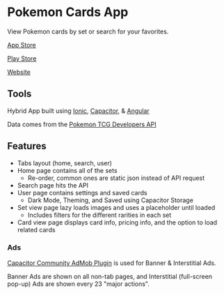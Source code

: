 # Pokemon Cards App

View Pokemon cards by set or search for your favorites.

[App Store](https://pokecards-app.web.app)
<br/>

[Play Store](https://pokecards-app.web.app)
<br/>

[Website](https://pokecards-app.web.app)
<br/>

## Tools

Hybrid App built using [Ionic](https://ionicframework.com/docs/components), [Capacitor](https://capacitorjs.com/), & [Angular](https://angular.io/)

Data comes from the [Pokemon TCG Developers API](https://pokemontcg.io/)

## Features

- Tabs layout (home, search, user)
- Home page contains all of the sets
    - Re-order, common ones are static json instead of API request
- Search page hits the API
- User page contains settings and saved cards
    - Dark Mode, Theming, and Saved using Capacitor Storage
- Set view page lazy loads images and uses a placeholder until loaded
    - Includes filters for the different rarities in each set
- Card view page displays card info, pricing info, and the option to load related cards

### Ads

[Capacitor Community AdMob Plugin](https://github.com/capacitor-community/admob) is used for Banner & Interstitial Ads.

Banner Ads are shown on all non-tab pages, and Interstitial (full-screen pop-up) Ads are shown every 23 "major actions".
